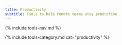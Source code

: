 ```yaml
---
title: Productivity
subtitle: Tools to help remote teams stay productive
---
```


{% include tools-nav.md %}

{% include tools-category.md cat="productivity" %}